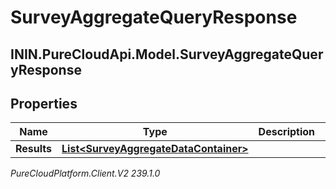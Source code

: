 # SurveyAggregateQueryResponse

## ININ.PureCloudApi.Model.SurveyAggregateQueryResponse

## Properties

|Name | Type | Description | Notes|
|------------ | ------------- | ------------- | -------------|
| **Results** | [**List&lt;SurveyAggregateDataContainer&gt;**](SurveyAggregateDataContainer) |  | [optional] |



_PureCloudPlatform.Client.V2 239.1.0_
